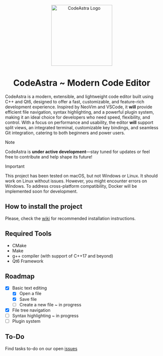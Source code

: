 <p align="center">
  <img src="resources/app_icon.png" alt="CodeAstra Logo" width="200">
</p>

<h1 align="center">CodeAstra ~ Modern Code Editor</h1>

CodeAstra is a modern, extensible, and lightweight code editor built using C++ and Qt6, designed to offer a fast, customizable, and feature-rich development experience. Inspired by NeoVim and VSCode, it **will** provide efficient file navigation, syntax highlighting, and a powerful plugin system, making it an ideal choice for developers who need speed, flexibility, and control. With a focus on performance and usability, the editor **will** support split views, an integrated terminal, customizable key bindings, and seamless Git integration, catering to both beginners and power users.

> [!NOTE]
> 
> CodeAstra is **under active development**—stay tuned for updates or feel free to contribute and help shape its future!

> [!IMPORTANT]
> 
> This project has been tested on macOS, but not Windows or Linux. It should work on Linux without issues. However, you might encounter errors on Windows. To address cross-platform compatibility, Docker will be implemented soon for development.

## How to install the project
Please, check the [wiki](https://github.com/sandbox-science/CodeAstra/wiki) for recommended installation instructions.

## Required Tools
- CMake
- Make
- g++ compiler (with support of C++17 and beyond)
- Qt6 Framework

## Roadmap
- [x] Basic text editing
  - [x] Open a file
  - [x] Save file
  - [ ] Create a new file ~ in progress
- [x] File tree navigation
- [ ] Syntax highlighting ~ in progress
- [ ] Plugin system

## To-Do
Find tasks to-do on our open [issues](https://github.com/sandbox-science/CodeAstra/issues)
